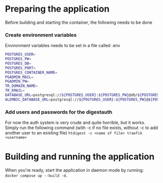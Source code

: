 # Preparing the application
Before building and starting the container, the following needs to be done

### Create environment variables
Environment variables needs to be set in a file called .env
```bash
POSTGRES_USER=
POSTGRES_PW=
POSTGRES_DB=
POSTGRES_PORT=
POSTGRES_CONTAINER_NAME=
PGADMIN_MAIL=
PGADMIN_PW=
TR_DOMAIN_NAME=
TR_EMAIL=
DATABASE_URL=postgresql://${POSTGRES_USER}:${POSTGRES_PW}@db/${POSTGRES_DB}
ALEMBIC_DATABASE_URL=postgresql://${POSTGRES_USER}:${POSTGRES_PW}@${POSTGRES_CONTAINER_NAME}:${POSTGRES_PORT}/${POSTGRES_DB}
```

### Add users and passwords for the digestauth
For now the auth system is very crude and quite horrible, but it works.
Simply run the following command (with -c if no file exists, without -c to add another user to an existing file)
`htdigest -c <name of file> traefik <username>`


# Building and running the application
When you're ready, start the application in daemon mode by running:
`docker compose up --build -d`.